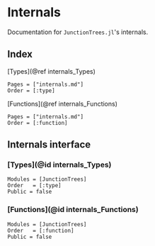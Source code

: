 # Internals

Documentation for `JunctionTrees.jl`'s internals.

## Index

[Types](@ref internals_Types)

```@index
Pages = ["internals.md"]
Order = [:type]
```

[Functions](@ref internals_Functions)

```@index
Pages = ["internals.md"]
Order = [:function]
```

## Internals interface

### [Types](@id internals_Types)

```@autodocs
Modules = [JunctionTrees]
Order   = [:type]
Public = false
```

### [Functions](@id internals_Functions)

```@autodocs
Modules = [JunctionTrees]
Order   = [:function]
Public = false
```

